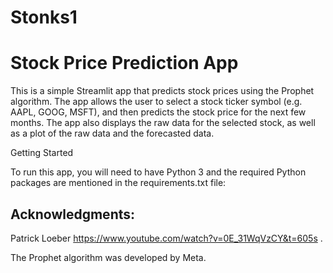 # Stonks1
 
# Stock Price Prediction App

This is a simple Streamlit app that predicts stock prices using the Prophet algorithm. The app allows the user to select a stock ticker symbol (e.g. AAPL, GOOG, MSFT), and then predicts the stock price for the next few months. The app also displays the raw data for the selected stock, as well as a plot of the raw data and the forecasted data.

Getting Started

To run this app, you will need to have Python 3 and the required Python packages are mentioned in the requirements.txt file:

## Acknowledgments:
Patrick Loeber
https://www.youtube.com/watch?v=0E_31WqVzCY&t=605s .

The Prophet algorithm was developed by Meta.
